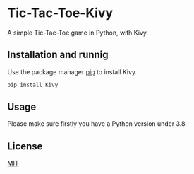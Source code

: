 # Tic-Tac-Toe-Kivy
A simple Tic-Tac-Toe game in Python, with Kivy.

## Installation and runnig

Use the package manager [pip](https://pip.pypa.io/en/stable/) to install Kivy.

```bash
pip install Kivy
```

## Usage

Please make sure firstly you have a Python version under 3.8.

## License
[MIT](https://choosealicense.com/licenses/mit/)
